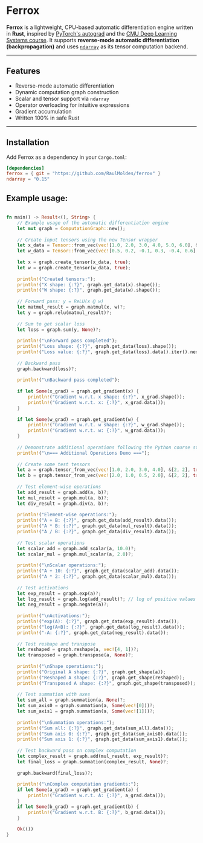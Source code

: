 # Ferrox

**Ferrox** is a lightweight, CPU-based automatic differentiation engine written in **Rust**, inspired by [PyTorch's autograd](https://pytorch.org/docs/stable/autograd.html) and the [CMU Deep Learning Systems course](https://dlsyscourse.org/). It supports **reverse-mode automatic differentiation (backpropagation)** and uses [`ndarray`](https://crates.io/crates/ndarray) as its tensor computation backend.

---

## Features

- Reverse-mode automatic differentiation
- Dynamic computation graph construction
- Scalar and tensor support via `ndarray`
- Operator overloading for intuitive expressions
- Gradient accumulation
- Written 100% in safe Rust


---

## Installation

Add Ferrox as a dependency in your `Cargo.toml`:

```toml
[dependencies]
ferrox = { git = "https://github.com/RaulMoldes/ferrox" }
ndarray = "0.15"
```

## Example usage:

```rust

fn main() -> Result<(), String> {
    // Example usage of the automatic differentiation engine
    let mut graph = ComputationGraph::new();
    
    // Create input tensors using the new Tensor wrapper
    let x_data = Tensor::from_vec(vec![1.0, 2.0, 3.0, 4.0, 5.0, 6.0], &[2, 3])?;
    let w_data = Tensor::from_vec(vec![0.5, 0.2, -0.1, 0.3, -0.4, 0.6], &[3, 2])?;
    
    let x = graph.create_tensor(x_data, true);
    let w = graph.create_tensor(w_data, true);
    
    println!("Created tensors:");
    println!("X shape: {:?}", graph.get_data(x).shape());
    println!("W shape: {:?}", graph.get_data(w).shape());
    
    // Forward pass: y = ReLU(x @ w)
    let matmul_result = graph.matmul(x, w)?;
    let y = graph.relu(matmul_result)?;
    
    // Sum to get scalar loss
    let loss = graph.sum(y, None)?;
    
    println!("\nForward pass completed");
    println!("Loss shape: {:?}", graph.get_data(loss).shape());
    println!("Loss value: {:?}", graph.get_data(loss).data().iter().next().unwrap());
    
    // Backward pass
    graph.backward(loss)?;
    
    println!("\nBackward pass completed");
    
    if let Some(x_grad) = graph.get_gradient(x) {
        println!("Gradient w.r.t. x shape: {:?}", x_grad.shape());
        println!("Gradient w.r.t. x: {:?}", x_grad.data());
    }
    
    if let Some(w_grad) = graph.get_gradient(w) {
        println!("Gradient w.r.t. w shape: {:?}", w_grad.shape());
        println!("Gradient w.r.t. w: {:?}", w_grad.data());
    }
    
    // Demonstrate additional operations following the Python course structure
    println!("\n=== Additional Operations Demo ===");
    
    // Create some test tensors
    let a = graph.tensor_from_vec(vec![1.0, 2.0, 3.0, 4.0], &[2, 2], true)?;
    let b = graph.tensor_from_vec(vec![2.0, 1.0, 0.5, 2.0], &[2, 2], true)?;
    
    // Test element-wise operations
    let add_result = graph.add(a, b)?;
    let mul_result = graph.mul(a, b)?;
    let div_result = graph.div(a, b)?;
    
    println!("Element-wise operations:");
    println!("A + B: {:?}", graph.get_data(add_result).data());
    println!("A * B: {:?}", graph.get_data(mul_result).data());
    println!("A / B: {:?}", graph.get_data(div_result).data());
    
    // Test scalar operations
    let scalar_add = graph.add_scalar(a, 10.0)?;
    let scalar_mul = graph.mul_scalar(a, 2.0)?;
    
    println!("\nScalar operations:");
    println!("A + 10: {:?}", graph.get_data(scalar_add).data());
    println!("A * 2: {:?}", graph.get_data(scalar_mul).data());
    
    // Test activations
    let exp_result = graph.exp(a)?;
    let log_result = graph.log(add_result)?; // log of positive values
    let neg_result = graph.negate(a)?;
    
    println!("\nActivations:");
    println!("exp(A): {:?}", graph.get_data(exp_result).data());
    println!("log(A+B): {:?}", graph.get_data(log_result).data());
    println!("-A: {:?}", graph.get_data(neg_result).data());
    
    // Test reshape and transpose
    let reshaped = graph.reshape(a, vec![4, 1])?;
    let transposed = graph.transpose(a, None)?;
    
    println!("\nShape operations:");
    println!("Original A shape: {:?}", graph.get_shape(a));
    println!("Reshaped A shape: {:?}", graph.get_shape(reshaped));
    println!("Transposed A shape: {:?}", graph.get_shape(transposed));
    
    // Test summation with axes
    let sum_all = graph.summation(a, None)?;
    let sum_axis0 = graph.summation(a, Some(vec![0]))?;
    let sum_axis1 = graph.summation(a, Some(vec![1]))?;
    
    println!("\nSummation operations:");
    println!("Sum all: {:?}", graph.get_data(sum_all).data());
    println!("Sum axis 0: {:?}", graph.get_data(sum_axis0).data());
    println!("Sum axis 1: {:?}", graph.get_data(sum_axis1).data());
    
    // Test backward pass on complex computation
    let complex_result = graph.add(mul_result, exp_result)?;
    let final_loss = graph.summation(complex_result, None)?;
    
    graph.backward(final_loss)?;
    
    println!("\nComplex computation gradients:");
    if let Some(a_grad) = graph.get_gradient(a) {
        println!("Gradient w.r.t. A: {:?}", a_grad.data());
    }
    if let Some(b_grad) = graph.get_gradient(b) {
        println!("Gradient w.r.t. B: {:?}", b_grad.data());
    }
    
    Ok(())
}

```